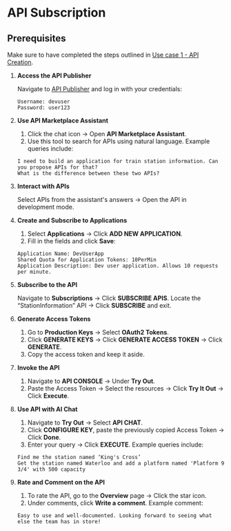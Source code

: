 # API Subscription

## Prerequisites

Make sure to have completed the steps outlined in [Use case 1 - API Creation](../Use%20case%201%20-%20API%20Creation/README.md).

1. **Access the API Publisher**

    Navigate to [API Publisher](https://localhost:9443/publisher) and log in with your credentials:

    ```
    Username: devuser
    Password: user123
    ```

2. **Use API Marketplace Assistant**

    1. Click the chat icon → Open **API Marketplace Assistant**.
    2. Use this tool to search for APIs using natural language. Example queries include:

    ```
    I need to build an application for train station information. Can you propose APIs for that?
    What is the difference between these two APIs?
    ```

3. **Interact with APIs**

    Select APIs from the assistant's answers → Open the API in development mode.

4. **Create and Subscribe to Applications**

    1. Select **Applications** → Click **ADD NEW APPLICATION**.
    2. Fill in the fields and click **Save**:

    ```
    Application Name: DevUserApp
    Shared Quota for Application Tokens: 10PerMin
    Application Description: Dev user application. Allows 10 requests per minute.
    ```

5. **Subscribe to the API**

    Navigate to **Subscriptions** → Click **SUBSCRIBE APIS**. Locate the “StationInformation” API → Click **SUBSCRIBE** and exit.

6. **Generate Access Tokens**

    1. Go to **Production Keys** → Select **OAuth2 Tokens**.
    2. Click **GENERATE KEYS** → Click **GENERATE ACCESS TOKEN** → Click **GENERATE**.
    3. Copy the access token and keep it aside.

7. **Invoke the API**

    1. Navigate to **API CONSOLE** → Under **Try Out**.
    2. Paste the Access Token → Select the resources → Click **Try It Out** → Click **Execute**.

8. **Use API with AI Chat**

    1. Navigate to **Try Out** → Select **API CHAT**.
    2. Click **CONFIGURE KEY**, paste the previously copied Access Token → Click **Done**.
    3. Enter your query → Click **EXECUTE**. Example queries include:

    ```
    Find me the station named ‘King's Cross’
    Get the station named Waterloo and add a platform named 'Platform 9 3/4' with 500 capacity
    ```

9. **Rate and Comment on the API**

    1. To rate the API, go to the **Overview** page → Click the star icon.
    2. Under comments, click **Write a comment**. Example comment:

    ```
    Easy to use and well-documented. Looking forward to seeing what else the team has in store!
    ```
